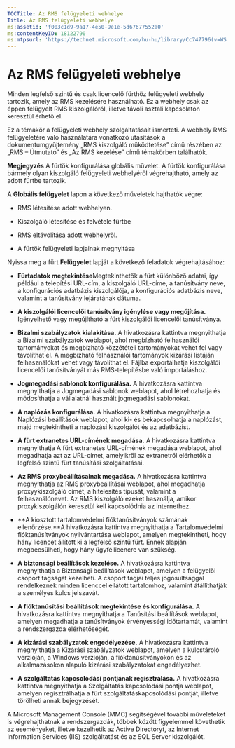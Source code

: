 ```yaml
---
TOCTitle: Az RMS felügyeleti webhelye
Title: Az RMS felügyeleti webhelye
ms:assetid: 'f003c1d9-9a17-4e50-9e1e-5d67677552a0'
ms:contentKeyID: 18122790
ms:mtpsurl: 'https://technet.microsoft.com/hu-hu/library/Cc747796(v=WS.10)'
---
```


Az RMS felügyeleti webhelye
===========================

Minden legfelső szintű és csak licencelő fürthöz felügyeleti webhely tartozik, amely az RMS kezelésére használható. Ez a webhely csak az éppen felügyelt RMS kiszolgálóról, illetve távoli asztali kapcsolaton keresztül érhető el.

Ez a témakör a felügyeleti webhely szolgáltatásait ismerteti. A webhely RMS felügyeletére való használatára vonatkozó utasítások a dokumentumgyűjtemény „RMS kiszolgáló működtetése” című részében az „RMS – Útmutató” és „Az RMS kezelése” című témakörben találhatók.

**Megjegyzés** A fürtök konfigurálása globális művelet. A fürtök konfigurálása bármely olyan kiszolgáló felügyeleti webhelyéről végrehajtható, amely az adott fürtbe tartozik.

A **Globális felügyelet** lapon a következő műveletek hajthatók végre:

-   RMS létesítése adott webhelyen.

-   Kiszolgáló létesítése és felvétele fürtbe

-   RMS eltávolítása adott webhelyről.

-   A fürtök felügyeleti lapjainak megnyitása

Nyissa meg a fürt **Felügyelet** lapját a következő feladatok végrehajtásához:

-   **Fürtadatok megtekintése**Megtekinthetők a fürt különböző adatai, így például a telepítési URL-cím, a kiszolgáló URL-címe, a tanúsítvány neve, a konfigurációs adatbázis kiszolgálója, a konfigurációs adatbázis neve, valamint a tanúsítvány lejáratának dátuma.

-   **A kiszolgálói licencelői tanúsítvány igénylése vagy megújítása.** Igényelhető vagy megújítható a fürt kiszolgálói licencelői tanúsítványa.

-   **Bizalmi szabályzatok kialakítása.** A hivatkozásra kattintva megnyithatja a Bizalmi szabályzatok weblapot, ahol megbízható felhasználói tartományokat és megbízható közzétételi tartományokat vehet fel vagy távolíthat el. A megbízható felhasználói tartományok kizárási listáján felhasználókat vehet vagy távolíthat el. Fájlba exportálhatja kiszolgálói licencelői tanúsítványát más RMS-telepítésbe való importáláshoz.

-   **Jogmegadási sablonok konfigurálása.** A hivatkozásra kattintva megnyithatja a Jogmegadási sablonok weblapot, ahol létrehozhatja és módosíthatja a vállalatnál használt jogmegadási sablonokat.

-   **A naplózás konfigurálása.** A hivatkozásra kattintva megnyithatja a Naplózási beállítások weblapot, ahol ki- és bekapcsolhatja a naplózást, majd megtekintheti a naplózási kiszolgálót és az adatbázist.

-   **A fürt extranetes URL-címének megadása.** A hivatkozásra kattintva megnyithatja A fürt extranetes URL-címének megadása weblapot, ahol megadhatja azt az URL-címet, amelyikről az extranetről elérhetők a legfelső szintű fürt tanúsítási szolgáltatásai.

-   **Az RMS proxybeállításainak megadása.** A hivatkozásra kattintva megnyithatja az RMS proxybeállításai weblapot, ahol megadhatja proxyykiszolgáló címét, a hitelesítés típusát, valamint a felhasználónevet. Az RMS kiszolgáló ezeket használja, amikor proxykiszolgálón keresztül kell kapcsolódnia az internethez.

-   **A kiosztott tartalomvédelmi fióktanúsítványok számának ellenőrzése.**A hivatkozásra kattintva megnyithatja a Tartalomvédelmi fióktanúsítványok nyilvántartása weblapot, amelyen megtekintheti, hogy hány licencet állított ki a legfelső szintű fürt. Ennek alapján megbecsülheti, hogy hány ügyféllicencre van szükség.

-   **A biztonsági beállítások kezelése.** A hivatkozásra kattintva megnyithatja a Biztonsági beállítások weblapot, amelyen a felügyelői csoport tagságát kezelheti. A csoport tagjai teljes jogosultsággal rendelkeznek minden licenccel ellátott tartalomhoz, valamint átállíthatják a személyes kulcs jelszavát.

-   **A fióktanúsítási beállítások megtekintése és konfigurálása.** A hivatkozásra kattintva megnyithatja a Tanúsítási beállítások weblapot, amelyen megadhatja a tanúsítványok érvényességi időtartamát, valamint a rendszergazda elérhetőségét.

-   **A kizárási szabályzatok engedélyezése.** A hivatkozásra kattintva megnyithatja a Kizárási szabályzatok weblapot, amelyen a kulcstároló verzióján, a Windows verzióján, a fióktanúsítványokon és az alkalmazásokon alapuló kizárási szabályzatokat engedélyezhet.

-   **A szolgáltatás kapcsolódási pontjának regisztrálása.** A hivatkozásra kattintva megnyithatja a Szolgáltatás kapcsolódási pontja weblapot, amelyen regisztrálhatja a fürt szolgáltatáskapcsolódási pontját, illetve törölheti annak bejegyzését.

A Microsoft Management Console (MMC) segítségével további műveleteket is végrehajthatnak a rendszergazdák, többek között figyelemmel követhetik az eseményeket, illetve kezelhetik az Active Directoryt, az Internet Information Services (IIS) szolgáltatást és az SQL Server kiszolgálót.